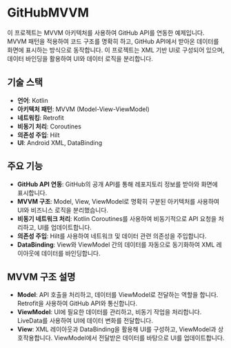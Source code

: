 # GitHubMVVM

이 프로젝트는 MVVM 아키텍처를 사용하여 GitHub API를 연동한 예제입니다. MVVM 패턴을 적용하여 코드 구조를 명확히 하고, GitHub API에서 받아온 데이터를 화면에 표시하는 방식으로 동작합니다. 이 프로젝트는 XML 기반 UI로 구성되어 있으며, 데이터 바인딩을 활용하여 UI와 데이터 로직을 분리합니다.

## 기술 스택

- **언어**: Kotlin
- **아키텍처 패턴**: MVVM (Model-View-ViewModel)
- **네트워킹**: Retrofit
- **비동기 처리**: Coroutines
- **의존성 주입**: Hilt
- **UI**: Android XML, DataBinding

## 주요 기능

- **GitHub API 연동**: GitHub의 공개 API를 통해 레포지토리 정보를 받아와 화면에 표시합니다.
- **MVVM 구조**: Model, View, ViewModel로 명확히 구분된 아키텍처를 사용하여 UI와 비즈니스 로직을 분리했습니다.
- **비동기 네트워크 처리**: Kotlin Coroutines를 사용하여 비동기적으로 API 요청을 처리하고, UI를 업데이트합니다.
- **의존성 주입**: Hilt를 사용하여 네트워크 및 데이터 관련 의존성을 주입합니다.
- **DataBinding**: View와 ViewModel 간의 데이터를 자동으로 동기화하여 XML 레이아웃에 데이터를 바인딩합니다.

## MVVM 구조 설명

- **Model**: API 호출을 처리하고, 데이터를 ViewModel로 전달하는 역할을 합니다. Retrofit을 사용하여 GitHub API와 통신합니다.
- **ViewModel**: UI에 필요한 데이터를 관리하고, 비동기 작업을 처리합니다. LiveData를 사용하여 UI에 데이터 변화를 전달합니다.
- **View**: XML 레이아웃과 DataBinding을 활용해 UI를 구성하고, ViewModel과 상호작용합니다. ViewModel에서 전달받은 데이터를 바탕으로 UI를 업데이트합니다.